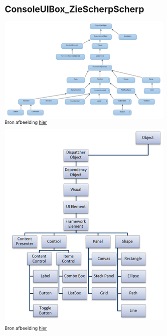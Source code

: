 # ConsoleUIBox_ZieScherpScherp

![Inspiratie](hierar2.png)
Bron afbeelding [hier](https://wpf.2000things.com/2010/12/27/168-a-more-complete-class-hierarchy/)

![Inspiratie](hierar.PNG)

Bron afbeelding [hier](https://miteshsureja.blogspot.com/2011/06/wpf-class-hierarchy.html)